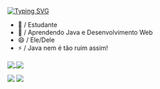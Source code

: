 
<!--#### Olá! Podem me chamar de Gabriel -->
[![Typing SVG](https://readme-typing-svg.demolab.com/?lines=Olá+Me+Chamo+Gabriel+Correia;Sejam+Bem+Vindos+Ao+Meu+GitHub)](https://git.io/typing-svg)

- 🔭 / Estudante
- 🌱 / Aprendendo Java e Desenvolvimento Web
- 😄 / Ele/Dele
- ⚡ / Java nem é tão ruim assim!
 <a href="https://github.com/anuraghazra/github-readme-stats">
  <img align="center" src="https://github-readme-stats.vercel.app/api?username=eboylixo&theme=ocean_dark&count_private=true&repo=github-readme-stats" />
</a>
<a href="https://github.com/anuraghazra/convoychat">
  <img align="center" src="https://github-readme-stats.vercel.app/api/top-langs/?username=eboylixo&layout=compact" />
</a>

[<img src="https://img.shields.io/badge/linkedin-%230077B5.svg?&style=for-the-badge&logo=linkedin&logoColor=white" />](https://www.linkedin.com/in/gabriel-correia-eboy/) [<img src = "https://img.shields.io/badge/instagram-%23E4405F.svg?&style=for-the-badge&logo=instagram&logoColor=white">](https://www.instagram.com/bielcorreias/) 

